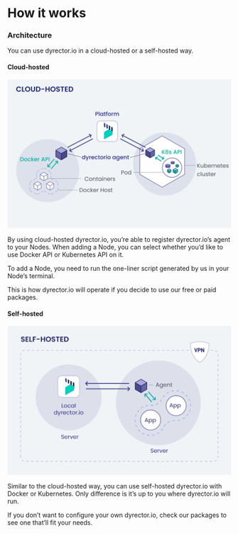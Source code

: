 # How it works

### Architecture

You can use dyrector.io in a cloud-hosted or a self-hosted way.

#### Cloud-hosted

![By using free and paid packages, you're getting access to dyrector.io hosted by us on the cloud.](../.gitbook/assets/dyrector-io-cloud-hosted-architecture.png)

By using cloud-hosted dyrector.io, you’re able to register dyrector.io’s agent to your Nodes. When adding a Node, you can select whether you’d like to use Docker API or Kubernetes API on it.

To add a Node, you need to run the one-liner script generated by us in your Node’s terminal.

This is how dyrector.io will operate if you decide to use our free or paid packages.

#### Self-hosted

![](../.gitbook/assets/dyrector-io-self-hosted-architecture.png)

Similar to the cloud-hosted way, you can use self-hosted dyrector.io with Docker or Kubernetes. Only difference is it’s up to you where dyrector.io will run.

If you don’t want to configure your own dyrector.io, check our packages to see one that’ll fit your needs.
